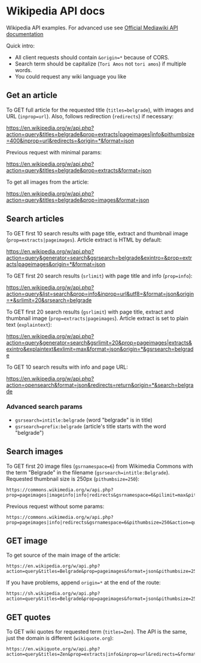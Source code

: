 # Wikipedia API docs

Wikipedia API examples. For advanced use see [Official Mediawiki API documentation](https://www.mediawiki.org/wiki/API:Main_page)

Quick intro: 

- All client requests should contain `&origin=*` because of CORS. 
- Search term should be capitalize (`Tori Amos` not `tori amos`) if multiple words.
- You could request any wiki language you like

## Get an article

To GET full article for the requested title (`titles=belgrade`), with images and URL (`inprop=url`). Also, follows redirection (`redirects`) if necessary:

https://en.wikipedia.org/w/api.php?action=query&titles=belgrade&prop=extracts|pageimages|info&pithumbsize=400&inprop=url&redirects=&origin=*&format=json

Previous request with minimal params:

https://en.wikipedia.org/w/api.php?action=query&titles=belgrade&prop=extracts&format=json

To get all images from the article:

https://en.wikipedia.org/w/api.php?action=query&titles=belgrade&prop=images&format=json

## Search articles

To GET first 10 search results with page title, extract and thumbnail image (`prop=extracts|pageimages`). Article extract is HTML by default:

https://en.wikipedia.org/w/api.php?action=query&generator=search&gsrsearch=belgrade&exintro=&prop=extracts|pageimages&origin=*&format=json

To GET first 20 search results (`srlimit`) with page title and info (`prop=info`):

https://en.wikipedia.org/w/api.php?action=query&list=search&prop=info&inprop=url&utf8=&format=json&origin=*&srlimit=20&srsearch=belgrade

To GET first 20 search results (`gsrlimit`) with page title, extract and thumbnail image (`prop=extracts|pageimages`). Article extract is set to plain text (`explaintext`):

https://en.wikipedia.org/w/api.php?action=query&generator=search&gsrlimit=20&prop=pageimages|extracts&exintro&explaintext&exlimit=max&format=json&origin=*&gsrsearch=belgrade

To GET 10 search results with info and page URL:

https://en.wikipedia.org/w/api.php?action=opensearch&format=json&redirects=return&origin=*&search=belgrade

### Advanced search params

- `gsrsearch=intitle:belgrade` (word "belgrade" is in title)
- `gsrsearch=prefix:belgrade` (article's title starts with the word "belgrade")

## Search images

To GET first 20 image files (`gsrnamespace=6`) from Wikimedia Commons with the term "Belgrade" in the filename (`gsrsearch=intitle:Belgrade`). Requested thumbnail size is 250px (`pithumbsize=250`):

```
https://commons.wikimedia.org/w/api.php?prop=pageimages|imageinfo|info|redirects&gsrnamespace=6&pilimit=max&pithumbsize=250&iiprop=extmetadata&iiextmetadatafilter=ImageDescription&action=query&inprop=url&redirects=&format=json&generator=search&gsrsearch=intitle:Belgrade&gsrlimit=20
```

Previous request without some params:

```
https://commons.wikimedia.org/w/api.php?prop=pageimages|info|redirects&gsrnamespace=6&pithumbsize=250&action=query&inprop=url&redirects=&format=json&generator=search&gsrsearch=intitle:Belgrade&gsrlimit=20
```

## GET image

To get source of the main image of the article:

```
https://en.wikipedia.org/w/api.php?action=query&titles=Belgrade&prop=pageimages&format=json&pithumbsize=250
```

If you have problems, append `origin=*` at the end of the route:

```
https://sh.wikipedia.org/w/api.php?action=query&titles=Belgrade&prop=pageimages&format=json&pithumbsize=250&origin=*
```

## GET quotes

To GET wiki quotes for requested term (`titles=Zen`). The API is the same, just the domain is different (`wikiquote.org`):

```
https://en.wikiquote.org/w/api.php?action=query&titles=Zen&prop=extracts|info&inprop=url&redirects=&format=json
```
